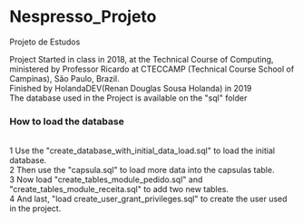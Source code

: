 # Nespresso_Projeto
Projeto de Estudos
<!-- English version -->
Project Started in class in 2018, at the Technical Course of Computing, ministered by Professor Ricardo at CTECCAMP (Technical Course School of Campinas), São Paulo, Brazil.<br>
Finished by HolandaDEV(Renan Douglas Sousa Holanda) in 2019<br>
The database used in the Project is available on the "sql" folder<br>
<h3>How to load the database</h3><br>
1 Use the "create_database_with_initial_data_load.sql" to load the initial database.<br>
2 Then use the "capsula.sql" to load more data into the capsulas table.<br>
3 Now load "create_tables_module_pedido.sql" and "create_tables_module_receita.sql" to add two new tables.<br>
4 And last, "load create_user_grant_privileges.sql" to create the user used in the project.
